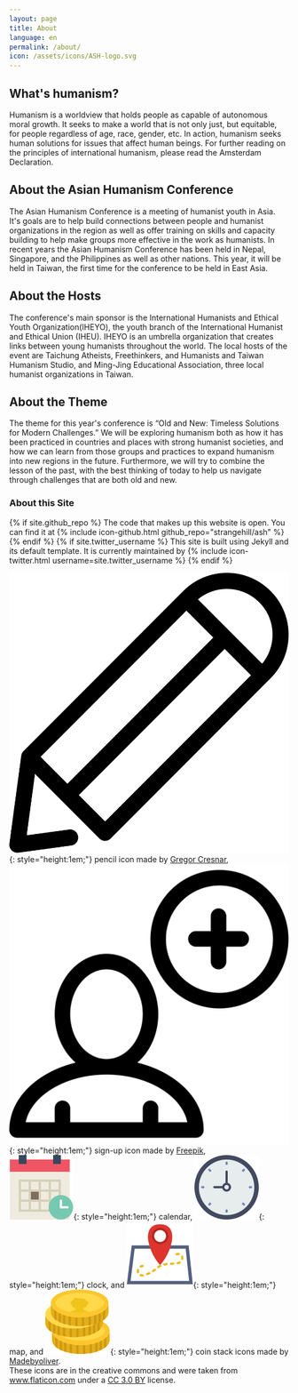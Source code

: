 ```yaml
---
layout: page
title: About
language: en
permalink: /about/
icon: /assets/icons/ASH-logo.svg
---
```


## What's humanism?

Humanism is a worldview that holds people as capable of autonomous moral growth.
It seeks to make a world that is not only just, but equitable, for people regardless of age, race, gender, etc.
In action, humanism seeks human solutions for issues that affect human beings.
For further reading on the principles of international humanism, please read the Amsterdam Declaration.

## About the Asian Humanism Conference

The Asian Humanism Conference is a meeting of humanist youth in Asia.
It's goals are to help build connections between people and humanist organizations in the region as well as offer training on skills and capacity building to help make groups more effective in the work as humanists.
In recent years the Asian Humanism Conference has been held in Nepal, Singapore, and the Philippines as well as other nations.
This year, it will be held in Taiwan, the first time for the conference to be held in East Asia.

## About the Hosts

The conference's main sponsor is the International Humanists and Ethical Youth Organization(IHEYO), the youth branch of the International Humanist and Ethical Union (IHEU).
IHEYO is an umbrella organization that creates links between young humanists throughout the world.
The local hosts of the event are Taichung Atheists, Freethinkers, and Humanists and Taiwan Humanism Studio, and Ming-Jing Educational Association, three local humanist organizations in Taiwan.

## About the Theme

The theme for this year's conference is “Old and New: Timeless Solutions for Modern Challenges.”
We will be exploring humanism both as how it has been practiced in countries and places with strong humanist societies, and how we can learn from those groups and practices to expand humanism into new regions in the future.
Furthermore, we will try to combine the lesson of the past, with the best thinking of today to help us navigate through challenges that are both old and new.

### About this Site

{% if site.github_repo %}
  The code that makes up this website is open.
  You can find it at
  {% include icon-github.html github_repo="strangehill/ash" %}
{% endif %}
{% if site.twitter_username %}
  This site is built using Jekyll and its default template. It is currently maintained by
  {% include icon-twitter.html username=site.twitter_username %}
{% endif %}

![a pencil for editing](/assets/icons/edit.svg){: style="height:1em;"} pencil icon made by [Gregor Cresnar]("http://www.flaticon.com/authors/gregor-cresnar"),  
![a user signing up](/assets/icons/sign-up.svg){: style="height:1em;"} sign-up icon made by [Freepik](http://www.freepik.com),  
![a calendar and schedule](/assets/icons/calendar.svg){: style="height:1em;"} calendar, ![a clock](/assets/icons/clock.svg){: style="height:1em;"} clock, and ![a location on a map](/assets/icons/map-location.svg){: style="height:1em;"} map, and ![a stack of coins](/assets/icons/coins.svg){: style="height:1em;"} coin stack icons made by [Madebyoliver](http://www.flaticon.com/authors/madebyoliver).  
These icons are in the creative commons and were taken from <a href="http://www.flaticon.com" title="Flaticon">www.flaticon.com</a> under a <a href="http://creativecommons.org/licenses/by/3.0/" title="Creative Commons BY 3.0" target="_blank">CC 3.0 BY</a> license.

